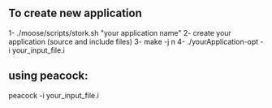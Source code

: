## To create new application
1- ./moose/scripts/stork.sh "your application name" 
2- create your application (source and include files)
3- make -j n
4- ./yourApplication-opt -i your_input_file.i

## using peacock:
  peacock -i your_input_file.i

